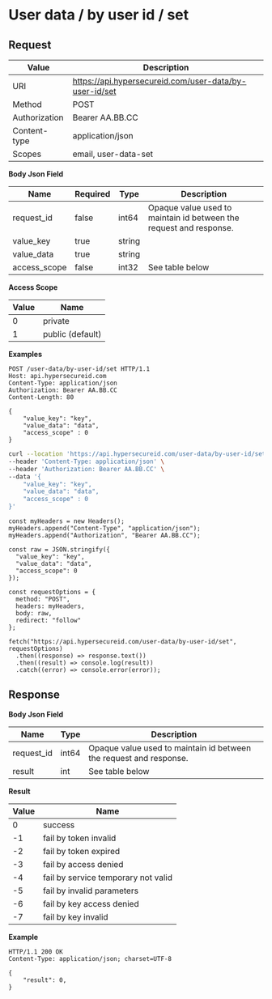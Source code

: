 # User data / by user id / set

## Request

Value              | Description 
-------------------|---------------
URI                | https://api.hypersecureid.com/user-data/by-user-id/set
Method             | POST 
Authorization      | Bearer AA.BB.CC 
Content-type       | application/json
Scopes             | email, user-data-set

**Body Json Field**

Name               | Required | Type           | Description
-------------------|----------|----------------|---------------------
request_id         | false    | int64          | Opaque value used to maintain id between the request and response.
value_key          | true     | string         | 
value_data         | true     | string         | 
access_scope       | false    | int32          | See table below

**Access Scope**

| Value  | Name 
| ------ | ----------------------------------- 
| 0      | private                             
| 1      | public (default)                    

**Examples**

```HTTP
POST /user-data/by-user-id/set HTTP/1.1
Host: api.hypersecureid.com
Content-Type: application/json
Authorization: Bearer AA.BB.CC
Content-Length: 80

{
    "value_key": "key",
    "value_data": "data",
    "access_scope" : 0
}
```
```bash
curl --location 'https://api.hypersecureid.com/user-data/by-user-id/set' \
--header 'Content-Type: application/json' \
--header 'Authorization: Bearer AA.BB.CC' \
--data '{
    "value_key": "key",
    "value_data": "data",
    "access_scope" : 0
}'
```
```JS
const myHeaders = new Headers();
myHeaders.append("Content-Type", "application/json");
myHeaders.append("Authorization", "Bearer AA.BB.CC");

const raw = JSON.stringify({
  "value_key": "key",
  "value_data": "data",
  "access_scope": 0
});

const requestOptions = {
  method: "POST",
  headers: myHeaders,
  body: raw,
  redirect: "follow"
};

fetch("https://api.hypersecureid.com/user-data/by-user-id/set", requestOptions)
  .then((response) => response.text())
  .then((result) => console.log(result))
  .catch((error) => console.error(error));
```

## Response

**Body Json Field**

Name          | Type          | Description
--------------|---------------|---------------------
request_id    | int64         | Opaque value used to maintain id between the request and response.
result        | int           | See table below

**Result**

| Value  | Name 
| ------ | ----------------------------------- 
| 0      | success                             
| -1     | fail by token invalid               
| -2     | fail by token expired               
| -3     | fail by access denied               
| -4     | fail by service temporary not valid 
| -5     | fail by invalid parameters          
| -6     | fail by key access denied           
| -7     | fail by key invalid                 

**Example**

```HTTP
HTTP/1.1 200 OK
Content-Type: application/json; charset=UTF-8

{
    "result": 0,
}
```